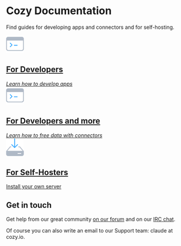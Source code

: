 # Cozy Documentation

Find guides for developing apps and connectors and for self-hosting.

<div class="home-actions" markdown="1">

  <div class="home-action">
    <a href="dev/app">
      <img src="assets/images/home/icon-dev.svg" />
      <h2>For Developers</h2>
      <em>Learn how to develop apps</em>
    </a>
  </div>

  <div class="home-action">
    <a href="dev/konnector">
      <img src="assets/images/home/icon-dev.svg" />
      <h2>For Developers and more</h2>
      <em>Learn how to free data with connectors</em>
    </a>
  </div>

  <div class="home-action">
    <a href="install/debian">
      <img src="assets/images/home/icon-install.svg" />
      <h2>For Self-Hosters</h2>
      Install your own server
    </a>
  </div>


</div>

## Get in touch

Get help from our great community [on our forum](https://forum.cozy.io) and on our [IRC chat](https://webchat.freenode.net/?channels=cozycloud).

Of course you can also write an email to our Support team: claude at cozy.io.
